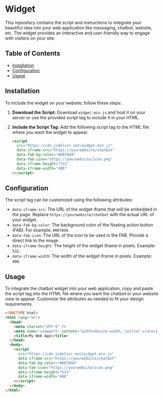 # Widget

This repository contains the script and instructions to integrate your beautiful idea into your web application like messaging, chatbot, website, etc. The widget provides an interactive and user-friendly way to engage with visitors on your site.

## Table of Contents

- [Installation](#installation)
- [Configuration](#configuration)
- [Usage](#usage)

## Installation

To include the widget on your website, follow these steps:

1. **Download the Script:**
   Download `widget.min.js` and host it on your server or use the provided script tag to include it in your HTML.

2. **Include the Script Tag:**
   Add the following script tag to the HTML file where you want the widget to appear.

   ```html
   <script
     src="https://cdn.jsdelivr.net/widget.min.js"
     data-iframe-src="https://yourwebsite/chatbot"
     data-fab-bg-color="#0078d4"
     data-fab-icon="https://yourwebsite/icon.png"
     data-iframe-height="532"
     data-iframe-width="400"
   ></script>
   ```

## Configuration

The script tag can be customized using the following attributes:

- `data-iframe-src`: The URL of the widget iframe that will be embedded in the page. Replace `https://yourwebsite/chatbot` with the actual URL of your widget.
- `data-fab-bg-color`: The background color of the floating action button (FAB). For example, `#0078d4`.
- `data-fab-icon`: The URL of the icon to be used in the FAB. Provide a direct link to the image.
- `data-iframe-height`: The height of the widget iframe in pixels. Example: `532`.
- `data-iframe-width`: The width of the widget iframe in pixels. Example: `400`.

## Usage

To integrate the chatbot widget into your web application, copy and paste the script tag into the HTML file where you want the chatbot or your website view to appear. Customize the attributes as needed to fit your design requirements.

```html
<!DOCTYPE html>
<html lang="en">
  <head>
    <meta charset="UTF-8" />
    <meta name="viewport" content="width=device-width, initial-scale=1.0" />
    <title>My Web App</title>
  </head>
  <body>
    <script
      src="https://cdn.jsdelivr.net/widget.min.js"
      data-iframe-src="https://yourwebsite/chatbot"
      data-fab-bg-color="#0078d4"
      data-fab-icon="https://yourwebsite/icon.png"
      data-iframe-height="532"
      data-iframe-width="400"
    ></script>
  </body>
</html>
```
